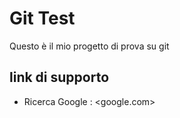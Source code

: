 # Git Test

Questo è il mio progetto di prova su git

## link di supporto

- Ricerca Google : <google.com>